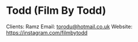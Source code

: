 # Todd (Film By Todd)

Clients: Ramz
Email: torodu@hotmail.co.uk 
Website: https://instagram.com/filmbytodd